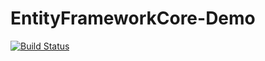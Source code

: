 # EntityFrameworkCore-Demo
[![Build Status](https://travis-ci.org/faryu/EntityFrameworkCore-Demo.svg?branch=master)](https://travis-ci.org/faryu/EntityFrameworkCore-Demo)
